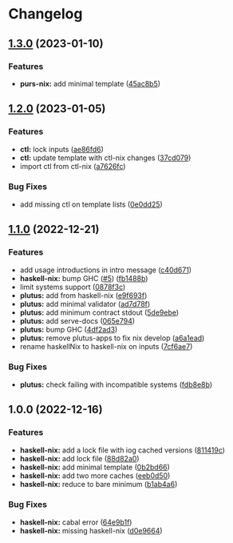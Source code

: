 # Changelog

## [1.3.0](https://github.com/LovelaceAcademy/nix-templates/compare/v1.2.0...v1.3.0) (2023-01-10)


### Features

* **purs-nix:** add minimal template ([45ac8b5](https://github.com/LovelaceAcademy/nix-templates/commit/45ac8b5fb16125ee2b6f23ebce5ce54205e6c9c9))

## [1.2.0](https://github.com/LovelaceAcademy/nix-templates/compare/v1.1.0...v1.2.0) (2023-01-05)


### Features

* **ctl:** lock inputs ([ae86fd6](https://github.com/LovelaceAcademy/nix-templates/commit/ae86fd6817df2b0e7470d5210d233af03fba2832))
* **ctl:** update template with ctl-nix changes ([37cd079](https://github.com/LovelaceAcademy/nix-templates/commit/37cd079792c876054d87e79b51bb831fde7ac96f))
* import ctl from ctl-nix ([a7626fc](https://github.com/LovelaceAcademy/nix-templates/commit/a7626fc31949d1a12e752fd2aee51bdd1e15180f))


### Bug Fixes

* add missing ctl on template lists ([0e0dd25](https://github.com/LovelaceAcademy/nix-templates/commit/0e0dd25665f8ab640e81aab1714bd36493b17eb7))

## [1.1.0](https://github.com/LovelaceAcademy/nix-templates/compare/v1.0.0...v1.1.0) (2022-12-21)


### Features

* add usage introductions in intro message ([c40d671](https://github.com/LovelaceAcademy/nix-templates/commit/c40d67198cf0d1611234087454f8f6c3e019009f))
* **haskell-nix:** bump GHC ([#5](https://github.com/LovelaceAcademy/nix-templates/issues/5)) ([fb1488b](https://github.com/LovelaceAcademy/nix-templates/commit/fb1488b57b0b306fd8807db8ffb7a837c66fa8d1))
* limit systems support ([0878f3c](https://github.com/LovelaceAcademy/nix-templates/commit/0878f3cbb313bb3ccde488191dd7f817e679e4c7))
* **plutus:** add from haskell-nix ([e9f693f](https://github.com/LovelaceAcademy/nix-templates/commit/e9f693f67c89a05a5a092861a38d78ca8a542ab8))
* **plutus:** add minimal validator ([ad7d78f](https://github.com/LovelaceAcademy/nix-templates/commit/ad7d78f40e7bd4c1c30ee5bbec1d8295ce4aa3b1))
* **plutus:** add minimum contract stdout ([5de9ebe](https://github.com/LovelaceAcademy/nix-templates/commit/5de9ebe11999affca24dcd15c9aead6bb939ee9d))
* **plutus:** add serve-docs ([065e794](https://github.com/LovelaceAcademy/nix-templates/commit/065e794e8211e508359fb23685a3a295e8bc811c))
* **plutus:** bump GHC ([4df2ad3](https://github.com/LovelaceAcademy/nix-templates/commit/4df2ad320e096c1bbfa96770665adf106e3b6f65))
* **plutus:** remove plutus-apps to fix nix develop ([a6a1ead](https://github.com/LovelaceAcademy/nix-templates/commit/a6a1ead38f7dac058e4ce6ffa867ef81d80a2b1c))
* rename haskellNix to haskell-nix on inputs ([7cf6ae7](https://github.com/LovelaceAcademy/nix-templates/commit/7cf6ae72c853a2fadbf53f2b1c2d26f097df4e2f))


### Bug Fixes

* **plutus:** check failing with incompatible systems ([fdb8e8b](https://github.com/LovelaceAcademy/nix-templates/commit/fdb8e8bcbecae5f7f2886daff8dff40a4d81eb08))

## 1.0.0 (2022-12-16)


### Features

* **haskell-nix:** add a lock file with iog cached versions ([811419c](https://github.com/LovelaceAcademy/nix-templates/commit/811419c7a1f6b65253c7b6cf10da11a2df52644b))
* **haskell-nix:** add lock file ([88d82a0](https://github.com/LovelaceAcademy/nix-templates/commit/88d82a053b55beb44635784a5034c42005334122))
* **haskell-nix:** add minimal template ([0b2bd66](https://github.com/LovelaceAcademy/nix-templates/commit/0b2bd665a75999a9fc7a9159b34cbe2c69161baa))
* **haskell-nix:** add two more caches ([eeb0d50](https://github.com/LovelaceAcademy/nix-templates/commit/eeb0d5084eb22b354f1ec552451487708453c10f))
* **haskell-nix:** reduce to bare minimum ([b1ab4a6](https://github.com/LovelaceAcademy/nix-templates/commit/b1ab4a62031dd547330679ccb3a4b121a57bbc7e))


### Bug Fixes

* **haskell-nix:** cabal error ([64e9b1f](https://github.com/LovelaceAcademy/nix-templates/commit/64e9b1f66bcc351cef228150e9b25aa0197c5348))
* **haskell-nix:** missing haskell-nix ([d0e9664](https://github.com/LovelaceAcademy/nix-templates/commit/d0e96646d31fc1347c24ec68ffa9fe9a73746e47))

